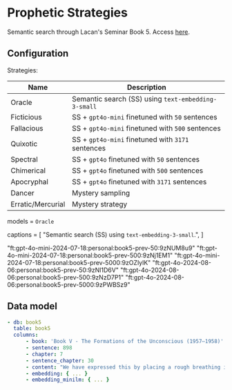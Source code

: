 # Prophetic Strategies

Semantic search through Lacan's Seminar Book 5. Access [here](https://prophetic.streamlit.app/).

## Configuration

Strategies:

| Name              | Description                                         |
| ----------------- | --------------------------------------------------- |
| Oracle            | Semantic search (SS) using `text-embedding-3-small` |
| Ficticious        | SS + `gpt4o-mini` finetuned with `50` sentences     |
| Fallacious        | SS + `gpt4o-mini` finetuned with `500` sentences    |
| Quixotic          | SS + `gpt4o-mini` finetuned with `3171` sentences   |
| Spectral          | SS + `gpt4o` finetuned with `50` sentences          |
| Chimerical        | SS + `gpt4o` finetuned with `500` sentences         |
| Apocryphal        | SS + `gpt4o` finetuned with `3171` sentences        |
| Dancer            | Mystery sampling                                    |
| Erratic/Mercurial | Mystery strategy                                    |

models = `Oracle`

captions = [
"Semantic search (SS) using `text-embedding-3-small`.",
]

"ft:gpt-4o-mini-2024-07-18:personal:book5-prev-50:9zNUM8u9"
"ft:gpt-4o-mini-2024-07-18:personal:book5-prev-500:9zNj1EM1"
"ft:gpt-4o-mini-2024-07-18:personal:book5-prev-5000:9zOZlylK"
"ft:gpt-4o-2024-08-06:personal:book5-prev-50:9zNl1D6V"
"ft:gpt-4o-2024-08-06:personal:book5-prev-500:9zNzD7P1"
"ft:gpt-4o-2024-08-06:personal:book5-prev-5000:9zPWBSz9"

## Data model

```yaml
- db: book5
  table: book5
  columns:
      - book: 'Book V - The Formations of the Unconscious (1957–1958)'
      - sentence: 898
      - chapter: 7
      - sentence_chapter: 30
      - content: "We have expressed this by placing a rough breathing in parenthesis in α' φ', namely that the Other homologates it as such, homologates it as message, authenticates it as a joke."
      - embedding: { ... }
      - embedding_minilm: { ... }
```
